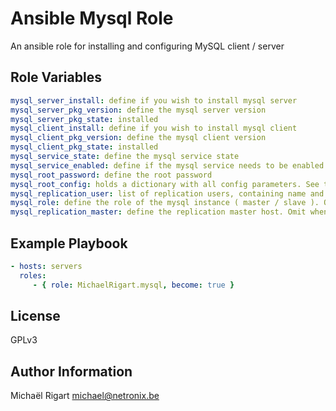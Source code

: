 Ansible Mysql Role
==================

An ansible role for installing and configuring MySQL client / server

Role Variables
--------------

```yaml
mysql_server_install: define if you wish to install mysql server
mysql_server_pkg_version: define the mysql server version
mysql_server_pkg_state: installed
mysql_client_install: define if you wish to install mysql client
mysql_client_pkg_version: define the mysql client version
mysql_client_pkg_state: installed
mysql_service_state: define the mysql service state
mysql_service_enabled: define if the mysql service needs to be enabled
mysql_root_password: define the root password
mysql_root_config: holds a dictionary with all config parameters. See the defaults for an example
mysql_replication_user: list of replication users, containing name and password
mysql_role: define the role of the mysql instance ( master / slave ). Or omit when using standalone.
mysql_replication_master: define the replication master host. Omit when using standalone
```

Example Playbook
-------------------------

```yaml
- hosts: servers
  roles:
     - { role: MichaelRigart.mysql, become: true }
```

License
-------

GPLv3

Author Information
------------------

Michaël Rigart <michael@netronix.be>

